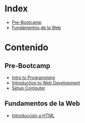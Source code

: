 <h1> Index </h1>

- [Pre-Bootcamp](#pre-bootcamp)
- [Fundamentos de la Web](#fundamentos-de-la-web)

<h1> Contenido </h1>

## Pre-Bootcamp

- [Intro to Programming](/Pre-Bootcamp/Intro%20to%20Programming/)
- [Introduction to Web Development](/Pre-Bootcamp/Introduction%20to%20Web%20Development/)
- [Setup Computer](/Pre-Bootcamp/SetupComputer/)

## Fundamentos de la Web

- [Introducción a HTML](/Fundamentos-de-la-Web/Introduccion_a_HTML/)